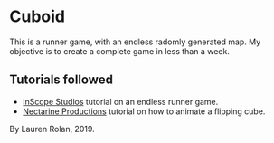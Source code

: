 # Cuboid
This is a runner game, with an endless radomly generated map. My objective is to create a complete game in less than a week.

## Tutorials followed
* [inScope Studios](https://www.youtube.com/watch?v=gRVS8XJdSOU&list=PLX-uZVK_0K_73EIM5VvzfrBUDqztzbARm&index=1) tutorial on an endless runner game.
* [Nectarine Productions](https://www.youtube.com/watch?v=7JhBiqo_JBU) tutorial on how to animate a flipping cube.

By Lauren Rolan, 2019.
